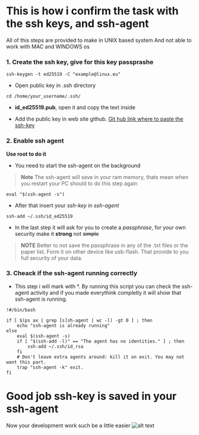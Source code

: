 # This is how i confirm the task with the ssh keys, and ssh-agent
All of this steps are provided to make in UNIX based system
And not able to work with MAC and WINDOWS os

### 1. Create the ssh key, give for this key **passprashe**
```
ssh-keygen -t ed25519 -C "example@linux.eu"
```
- Open public key in .ssh directory
```
cd /home/your_username/.ssh/
```
- **id_ed25519.pub**, open it and copy the text inside

- Add the public key in web site github.
[Git hub link where to paste the ssh-key](https://github.com/settings/keys)

### 2. Enable ssh agent
**Use root to do it**
- You need to start the ssh-agent on the background

>**Note**
>The ssh-agent will save in your ram memory, thats mean when you restart your PC should to do this step again

```
eval "$(ssh-agent -s")
```
- After that insert your *ssh-key* in *ssh-agent*
```
ssh-add ~/.ssh/id_ed25519
```
- In the last step it will ask for you to create a *passphrase*, for your own security make it **strong** not ~~simple~~

>**NOTE**
>Better to not save the passphrase in any of the .txt files or the paper list. Form it on other device like usb-flash. That provide to you full security of your data.


### 3. Cheack if the ssh-agent running correctly 
- This step i will mark with *. By running this script you can check the ssh-agent activity and if you made everythink completly it will show that ssh-agent is running.
```
!#/bin/bash

if [ $(ps ax | grep [s]sh-agent | wc -l) -gt 0 ] ; then
    echo "ssh-agent is already running"
else
    eval $(ssh-agent -s)
    if [ "$(ssh-add -l)" == "The agent has no identities." ] ; then
        ssh-add ~/.ssh/id_rsa
    fi
    # Don't leave extra agents around: kill it on exit. You may not want this part.
    trap "ssh-agent -k" exit.
fi
```

# Good job ssh-key is saved in your ssh-agent
Now your development work such be a little easier
![alt text](http://picsum.photos/200/200)
